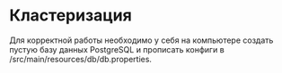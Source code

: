 # Кластеризация
Для корректной работы необходимо у себя на компьютере создать пустую базу данных PostgreSQL и прописать конфиги в /src/main/resources/db/db.properties.